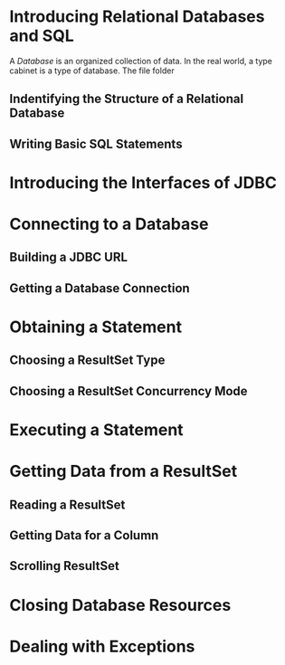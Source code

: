 # Introducing Relational Databases and SQL
A *Database* is an organized collection of data. In the real world, a type cabinet is a type of database. The file folder

## Indentifying the Structure of a Relational Database
## Writing Basic SQL Statements

# Introducing the Interfaces of JDBC

# Connecting to a Database
## Building a JDBC URL
## Getting a Database Connection

# Obtaining a Statement
## Choosing a ResultSet Type
## Choosing a ResultSet Concurrency Mode

# Executing a Statement

# Getting Data from a ResultSet
## Reading a ResultSet
## Getting Data for a Column
## Scrolling ResultSet

# Closing Database Resources

# Dealing with Exceptions
